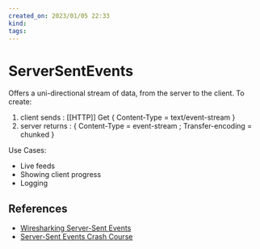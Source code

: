 ```yaml
---
created_on: 2023/01/05 22:33
kind:
tags:
---
```


# ServerSentEvents

Offers a uni-directional stream of data, from the server to the client. To create:

1. client sends : [[HTTP]] Get { Content-Type = text/event-stream }
2. server returns : { Content-Type = event-stream ; Transfer-encoding = chunked }

Use Cases:

* Live feeds
* Showing client progress
* Logging

## References

* [Wiresharking Server-Sent Events](https://www.youtube.com/watch?v=FUL_Buud7jY)
* [Server-Sent Events Crash Course](https://www.youtube.com/watch?v=4HlNv1qpZFY)
